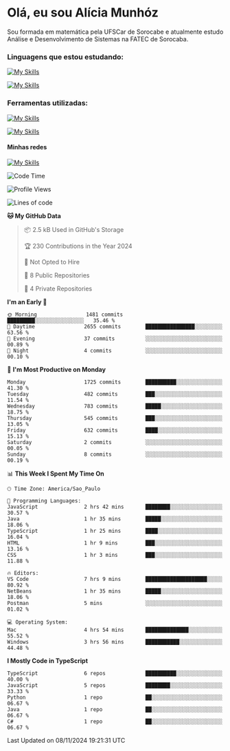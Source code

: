 # Olá, eu sou Alícia Munhóz

<p>Sou formada em matemática pela UFSCar de Sorocabe e atualmente estudo Análise e Desenvolvimento de Sistemas na FATEC de Sorocaba.</p>

### Linguagens que estou estudando:

[![My Skills](https://skillicons.dev/icons?i=js,ts,html,css)](https://skillicons.dev)


[![My Skills](https://skillicons.dev/icons?i=nodejs,java,py,latex)](https://skillicons.dev)

### Ferramentas utilizadas:

[![My Skills](https://skillicons.dev/icons?i=vscode,discord,figma,git)](https://skillicons.dev)

[![My Skills](https://skillicons.dev/icons?i=github,gmail,mongodb,sublime)](https://skillicons.dev)

#### Minhas redes
[![My Skills](https://skillicons.dev/icons?i=linkedin)](https://www.linkedin.com/in/aliciamunhozfrancodecamargo/)

<!--START_SECTION:waka-->
![Code Time](http://img.shields.io/badge/Code%20Time-150%20hrs%201%20min-blue)

![Profile Views](http://img.shields.io/badge/Profile%20Views-0-blue)

![Lines of code](https://img.shields.io/badge/From%20Hello%20World%20I%27ve%20Written-5.7%20million%20lines%20of%20code-blue)

**🐱 My GitHub Data** 

> 📦 2.5 kB Used in GitHub's Storage 
 > 
> 🏆 230 Contributions in the Year 2024
 > 
> 🚫 Not Opted to Hire
 > 
> 📜 8 Public Repositories 
 > 
> 🔑 4 Private Repositories 
 > 
**I'm an Early 🐤** 

```text
🌞 Morning                1481 commits        █████████░░░░░░░░░░░░░░░░   35.46 % 
🌆 Daytime                2655 commits        ████████████████░░░░░░░░░   63.56 % 
🌃 Evening                37 commits          ░░░░░░░░░░░░░░░░░░░░░░░░░   00.89 % 
🌙 Night                  4 commits           ░░░░░░░░░░░░░░░░░░░░░░░░░   00.10 % 
```
📅 **I'm Most Productive on Monday** 

```text
Monday                   1725 commits        ██████████░░░░░░░░░░░░░░░   41.30 % 
Tuesday                  482 commits         ███░░░░░░░░░░░░░░░░░░░░░░   11.54 % 
Wednesday                783 commits         █████░░░░░░░░░░░░░░░░░░░░   18.75 % 
Thursday                 545 commits         ███░░░░░░░░░░░░░░░░░░░░░░   13.05 % 
Friday                   632 commits         ████░░░░░░░░░░░░░░░░░░░░░   15.13 % 
Saturday                 2 commits           ░░░░░░░░░░░░░░░░░░░░░░░░░   00.05 % 
Sunday                   8 commits           ░░░░░░░░░░░░░░░░░░░░░░░░░   00.19 % 
```


📊 **This Week I Spent My Time On** 

```text
🕑︎ Time Zone: America/Sao_Paulo

💬 Programming Languages: 
JavaScript               2 hrs 42 mins       ████████░░░░░░░░░░░░░░░░░   30.57 % 
Java                     1 hr 35 mins        █████░░░░░░░░░░░░░░░░░░░░   18.06 % 
TypeScript               1 hr 25 mins        ████░░░░░░░░░░░░░░░░░░░░░   16.04 % 
HTML                     1 hr 9 mins         ███░░░░░░░░░░░░░░░░░░░░░░   13.16 % 
CSS                      1 hr 3 mins         ███░░░░░░░░░░░░░░░░░░░░░░   11.88 % 

🔥 Editors: 
VS Code                  7 hrs 9 mins        ████████████████████░░░░░   80.92 % 
NetBeans                 1 hr 35 mins        █████░░░░░░░░░░░░░░░░░░░░   18.06 % 
Postman                  5 mins              ░░░░░░░░░░░░░░░░░░░░░░░░░   01.02 % 

💻 Operating System: 
Mac                      4 hrs 54 mins       ██████████████░░░░░░░░░░░   55.52 % 
Windows                  3 hrs 56 mins       ███████████░░░░░░░░░░░░░░   44.48 % 
```

**I Mostly Code in TypeScript** 

```text
TypeScript               6 repos             ██████████░░░░░░░░░░░░░░░   40.00 % 
JavaScript               5 repos             ████████░░░░░░░░░░░░░░░░░   33.33 % 
Python                   1 repo              ██░░░░░░░░░░░░░░░░░░░░░░░   06.67 % 
Java                     1 repo              ██░░░░░░░░░░░░░░░░░░░░░░░   06.67 % 
C#                       1 repo              ██░░░░░░░░░░░░░░░░░░░░░░░   06.67 % 
```




 Last Updated on 08/11/2024 19:21:31 UTC
<!--END_SECTION:waka-->
